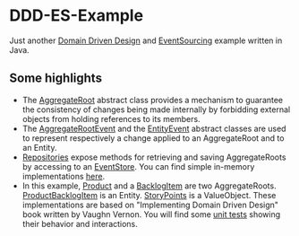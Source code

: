 # DDD-ES-Example
Just another [Domain Driven Design](https://en.wikipedia.org/wiki/Domain-driven_design) and [EventSourcing](https://martinfowler.com/eaaDev/EventSourcing.html) example written in Java.
## Some highlights
* The [AggregateRoot](https://github.com/dsantarelli/DDD-ES-Example/blob/master/ddd-es/ddd-es-core/src/main/java/dddes/core/AggregateRoot.java) abstract class provides a mechanism to guarantee the consistency of changes being made internally by forbidding external objects from holding references to its members.
* The [AggregateRootEvent](https://github.com/dsantarelli/DDD-ES-Example/blob/master/ddd-es/ddd-es-core/src/main/java/dddes/core/AggregateRootEvent.java) and the
[EntityEvent](https://github.com/dsantarelli/DDD-ES-Example/blob/master/ddd-es/ddd-es-core/src/main/java/dddes/core/EntityEvent.java) abstract classes are used to represent respectively a change applied to an AggregateRoot and to an Entity.
* [Repositories](https://github.com/dsantarelli/DDD-ES-Example/blob/master/ddd-es/ddd-es-core/src/main/java/dddes/core/IRepository.java) expose methods for retrieving and saving AggregateRoots by accessing to an [EventStore](https://github.com/dsantarelli/DDD-ES-Example/blob/master/ddd-es/ddd-es-core/src/main/java/dddes/core/IEventStore.java). You can find simple in-memory implementations [here](https://github.com/dsantarelli/DDD-ES-Example/tree/master/ddd-es/ddd-es-example/src/main/java/dddes/example/infrastructure).
* In this example, [Product](https://github.com/dsantarelli/DDD-ES-Example/blob/master/ddd-es/ddd-es-example/src/main/java/dddes/example/domain/product/Product.java) and a [BacklogItem](https://github.com/dsantarelli/DDD-ES-Example/blob/master/ddd-es/ddd-es-example/src/main/java/dddes/example/domain/backlogitem/BacklogItem.java) are two AggregateRoots. [ProductBacklogItem](https://github.com/dsantarelli/DDD-ES-Example/blob/master/ddd-es/ddd-es-example/src/main/java/dddes/example/domain/product/ProductBacklogItem.java) is an Entity. [StoryPoints](https://github.com/dsantarelli/DDD-ES-Example/blob/master/ddd-es/ddd-es-example/src/main/java/dddes/example/domain/backlogitem/StoryPoints.java) is a ValueObject. These implementations are based on "Implementing Domain Driven Design" book written by Vaughn Vernon.
You will find some [unit tests](https://github.com/dsantarelli/DDD-ES-Example/tree/master/ddd-es/ddd-es-example/src/test/java/dddes/example/domain) showing their behavior and interactions.